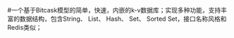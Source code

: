 #一个基于Bitcask模型的简单，快速，内嵌的k-v数据库；实现多种功能，支持丰富的数据结构，包含String、 List、 Hash、
Set、 Sorted Set，接口名称风格和Redis类似；
